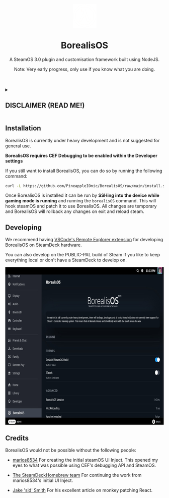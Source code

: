 <p align="center">
<img width="75px" src="./assets/lambda.png" align="center"></img>
</p>
<h1 align="center">BorealisOS</h1>
<p align="center">A SteamOS 3.0 plugin and customisation framework built using NodeJS.</p>

<p align="center">Note: Very early progress, only use if you know what you are doing.</p>

<br>
<br>

<details>
<summary>
<h2>DISCLAIMER (READ ME!)</h22>
</summary>

```
BorealisOS is a plugin manager that gives (currently) unrestricted access to SteamOS's JavaScript instance. 

Valve binds all SteamOS system functions to this JavaScript instance. Treat installing BorealisOS plugins like installing 
apps that require administrator rights because they quite literally can perform administrator actions without you even 
knowing.

Make sure you review all plugins you install and DO NOT install any plugins you do not inherently trust. Anything with
obfuscation or not very readable code is a big red flag. It would take not even 20 lines of JavaScript to steal your
account token and factory reset the device.

We are not responsible for any device damage caused by using BorealisOS.
```

</details>

<h2>Installation</h2>
BorealisOS is currently under heavy development and is not suggested for general use.

__BorealisOS requires CEF Debugging to be enabled within the Developer settings__

If you still want to install BorealisOS, you can do so by running the following command:

```sh
curl -L https://github.com/PineappleIOnic/BorealisOS/raw/main/install.sh | sudo sh
```

Once BorealisOS is installed it can be run by __SSHing into the device while gaming mode is running__ and running the `borealisOS` command.
This will hook steamOS and patch it to use BorealisOS. All changes are temporary and BorealisOS will rollback any changes on exit and reload steam.

## Developing
We recommend having [VSCode's Remote Explorer extension](https://code.visualstudio.com/docs/remote/ssh) for developing BorealisOS on SteamDeck hardware.

You can also develop on the PUBLIC-PAL build of Steam if you like to keep everything local or don't have a SteamDeck to develop on.

<p align="center">
<img height="500px" src="./assets/settingsPage.jpg" align="center"></img>
</p>

## Credits
BorealisOS would not be possible without the following people:

- [marios8534](https://github.com/marios8543) For creating the initial steamOS UI Inject. This opened my eyes to what was possible using CEF's debugging API and SteamOS.

- [The SteamDeckHomebrew team](https://github.com/SteamDeckHomebrew) For continuing the work from marios8534's initial UI Inject.

- [Jake 'sid' Smith](https://github.com/JakeSidSmith) For his excellent article on monkey patching React.